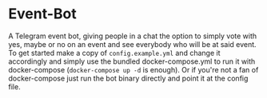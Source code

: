 Event-Bot
=========

A Telegram event bot, giving people in a chat the option to simply vote with yes, maybe or no on an event and see everybody who will be at said event.
To get started make a copy of `config.example.yml` and change it accordingly and simply use the bundled docker-compose.yml to run it with docker-compose (`docker-compose up -d` is enough).
Or if you're not a fan of docker-compose just run the bot binary directly and point it at the config file.